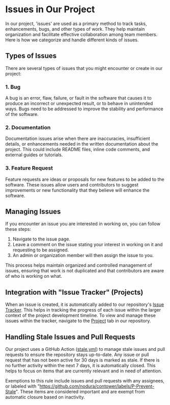 # Issues in Our Project

In our project, 'issues' are used as a primary method to track tasks, enhancements, bugs, and other types of work. They help maintain organization and facilitate effective collaboration among team members. Here is how we categorize and handle different kinds of issues.

## Types of Issues

There are several types of issues that you might encounter or create in our project:

### 1. Bug

A bug is an error, flaw, failure, or fault in the software that causes it to produce an incorrect or unexpected result, or to behave in unintended ways. Bugs need to be addressed to improve the stability and performance of the software.

### 2. Documentation

Documentation issues arise when there are inaccuracies, insufficient details, or enhancements needed in the written documentation about the project. This could include README files, inline code comments, and external guides or tutorials.

### 3. Feature Request

Feature requests are ideas or proposals for new features to be added to the software. These issues allow users and contributors to suggest improvements or new functionality that they believe will enhance the software.

## Managing Issues

If you encounter an issue you are interested in working on, you can follow these steps:

1. Navigate to the issue page.
2. Leave a comment on the issue stating your interest in working on it and requesting to be assigned.
3. An admin or organization member will then assign the issue to you.

This process helps maintain organized and controlled management of issues, ensuring that work is not duplicated and that contributors are aware of who is working on what.

## Integration with "Issue Tracker" (Projects)

When an issue is created, it is automatically added to our repository's [Issue Tracker](https://github.com/orgs/nodura/projects/1). This helps in tracking the progress of each issue within the larger context of the project development timeline. To view and manage these issues within the tracker, navigate to the [Project](https://github.com/nodura/contower/projects?query=is%3Aopen) tab in our repository.

## Handling Stale Issues and Pull Requests

Our project uses a GitHub Action ([stale.yml](https://github.com/nodura/contower/blob/stable/.github/workflows/stale.yml)) to manage stale issues and pull requests to ensure the repository stays up-to-date. Any issue or pull request that has not been active for 30 days is marked as stale. If there is no further activity within the next 7 days, it is automatically closed. This helps to focus on items that are currently relevant and in need of attention.

Exemptions to this rule include issues and pull requests with any assignees, or labeled with "https://github.com/nodura/contower/labels/P-Prevent-Stale". These items are considered important and are exempt from automatic closure based on inactivity.
